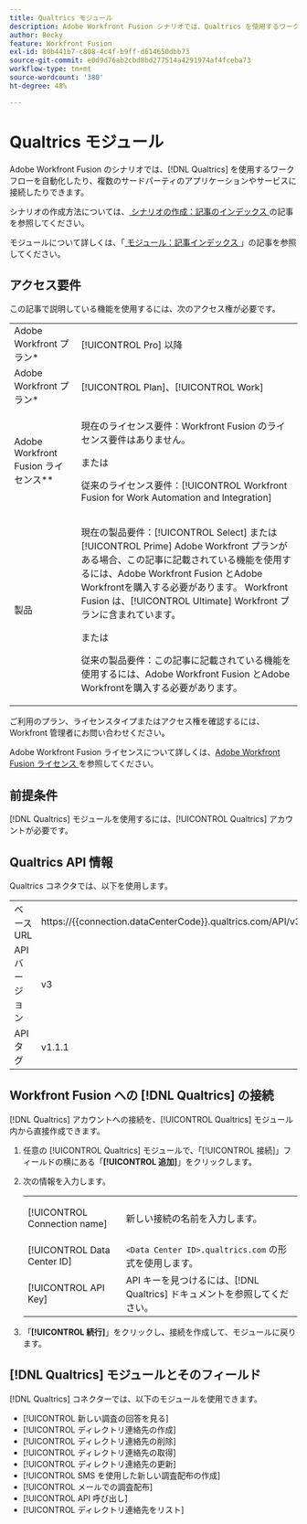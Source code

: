```yaml
---
title: Qualtrics モジュール
description: Adobe Workfront Fusion シナリオでは、Qualtrics を使用するワークフローを自動化したり、複数のサードパーティのアプリケーションやサービスに接続したりできます。
author: Becky
feature: Workfront Fusion
exl-id: 80b441b7-c808-4c4f-b9ff-d614650dbb73
source-git-commit: e0d9d76ab2cbd8bd277514a4291974af4fceba73
workflow-type: tm+mt
source-wordcount: '380'
ht-degree: 48%

---
```


# Qualtrics モジュール

Adobe Workfront Fusion のシナリオでは、[!DNL Qualtrics] を使用するワークフローを自動化したり、複数のサードパーティのアプリケーションやサービスに接続したりできます。

シナリオの作成方法については、[ シナリオの作成：記事のインデックス ](/help/workfront-fusion/create-scenarios/create-scenarios-toc.md) の記事を参照してください。

モジュールについて詳しくは、「[ モジュール：記事インデックス ](/help/workfront-fusion/references/modules/modules-toc.md)」の記事を参照してください。

## アクセス要件

この記事で説明している機能を使用するには、次のアクセス権が必要です。

<table style="table-layout:auto"> 
 <col> 
 <col> 
 <tbody> 
  <tr> 
   <td role="rowheader">Adobe Workfront プラン*</td>
  <td> <p>[!UICONTROL Pro] 以降</p> </td>
  </tr> 
  <tr data-mc-conditions=""> 
   <td role="rowheader">Adobe Workfront プラン*</td>
   <td> <p>[!UICONTROL Plan]、[!UICONTROL Work]</p> </td> 
  </tr> 
  <tr> 
   <td role="rowheader">Adobe Workfront Fusion ライセンス**</td> 
   <td>
   <p>現在のライセンス要件：Workfront Fusion のライセンス要件はありません。</p>
   <p>または</p>
   <p>従来のライセンス要件：[!UICONTROL Workfront Fusion for Work Automation and Integration] </p>
   </td> 
  </tr> 
  <tr> 
   <td role="rowheader">製品</td> 
   <td>
   <p>現在の製品要件：[!UICONTROL Select] または [!UICONTROL Prime] Adobe Workfront プランがある場合、この記事に記載されている機能を使用するには、Adobe Workfront Fusion とAdobe Workfrontを購入する必要があります。 Workfront Fusion は、[!UICONTROL Ultimate] Workfront プランに含まれています。</p>
   <p>または</p>
   <p>従来の製品要件：この記事に記載されている機能を使用するには、Adobe Workfront Fusion とAdobe Workfrontを購入する必要があります。</p>
   </td> 
  </tr> 
 </tbody> 
</table>

ご利用のプラン、ライセンスタイプまたはアクセス権を確認するには、Workfront 管理者にお問い合わせください。

Adobe Workfront Fusion ライセンスについて詳しくは、[Adobe Workfront Fusion ライセンス ](/help/workfront-fusion/set-up-and-manage-workfront-fusion/licensing-operations-overview/license-automation-vs-integration.md) を参照してください。

## 前提条件

[!DNL Qualtrics] モジュールを使用するには、[!UICONTROL Qualtrics] アカウントが必要です。

## Qualtrics API 情報

Qualtrics コネクタでは、以下を使用します。

<table style="table-layout:auto"> 
 <col> 
 <col> 
 <tbody> 
  <tr> 
   <td role="rowheader">ベース URL</td> 
   <td> https://{{connection.dataCenterCode}}.qualtrics.com/API/v3 </td> 
  </tr> 
  <tr> 
   <td role="rowheader">API バージョン</td> 
   <td> v3 </td> 
  </tr> 
  <tr> 
   <td role="rowheader">API タグ</td> 
   <td>v1.1.1</td> 
  </tr>
 </tbody> 
 </table>

## Workfront Fusion への [!DNL Qualtrics] の接続

[!DNL Qualtrics] アカウントへの接続を、[!UICONTROL Qualtrics] モジュール内から直接作成できます。

1. 任意の [!UICONTROL Qualtrics] モジュールで、「[!UICONTROL 接続]」フィールドの横にある「**[!UICONTROL 追加]**」をクリックします。
1. 次の情報を入力します。

   <table style="table-layout:auto"> 
    <col> 
    <col> 
    <tbody> 
     <tr> 
      <td role="rowheader"> <p>[!UICONTROL Connection name]</p> </td> 
      <td> <p>新しい接続の名前を入力します。</p> </td> 
     </tr> 
     <tr> 
      <td role="rowheader">[!UICONTROL Data Center ID] </td> 
      <td><code>&lt;Data Center ID>.qualtrics.com</code> の形式を使用します。</td> 
     </tr> 
     <tr> 
      <td role="rowheader">[!UICONTROL API Key]</td> 
      <td>API キーを見つけるには、[!DNL Qualtrics] ドキュメントを参照してください。</td> 
     </tr> 
    </tbody> 
   </table>

1. 「**[!UICONTROL 続行]**」をクリックし、接続を作成して、モジュールに戻ります。

## [!DNL Qualtrics] モジュールとそのフィールド

[!DNL Qualtrics] コネクターでは、以下のモジュールを使用できます。

* [!UICONTROL 新しい調査の回答を見る]
* [!UICONTROL ディレクトリ連絡先の作成]
* [!UICONTROL ディレクトリ連絡先の削除]
* [!UICONTROL ディレクトリ連絡先の取得]
* [!UICONTROL ディレクトリ連絡先の更新]
* [!UICONTROL SMS を使用した新しい調査配布の作成]
* [!UICONTROL メールでの調査配布]
* [!UICONTROL API 呼び出し]
* [!UICONTROL ディレクトリ連絡先をリスト]
